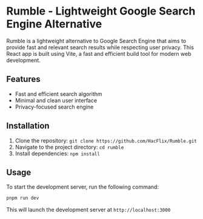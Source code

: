 # Rumble - Lightweight Google Search Engine Alternative

Rumble is a lightweight alternative to Google Search Engine that aims to provide fast and relevant search results while respecting user privacy. This React app is built using Vite, a fast and efficient build tool for modern web development.

## Features

- Fast and efficient search algorithm
- Minimal and clean user interface
- Privacy-focused search engine

## Installation

1. Clone the repository: `git clone https://github.com/HacFlix/Rumble.git`
2. Navigate to the project directory: `cd rumble`
3. Install dependencies: `npm install`

## Usage

To start the development server, run the following command:

```bash
pnpm run dev
```

This will launch the development server at `http://localhost:3000`
